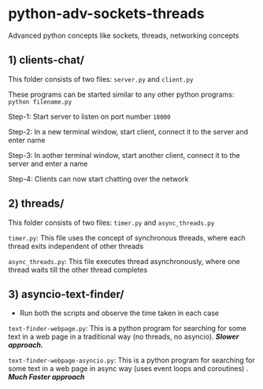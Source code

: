 # python-adv-sockets-threads
Advanced python concepts like sockets, threads, networking concepts

## 1) clients-chat/

This folder consists of two files: ```server.py``` and ```client.py```

These programs can be started similar to any other python programs: ```python filename.py```
 
 Step-1: Start server to listen on port number ```18000```
 
 Step-2: In a new terminal window, start client, connect it to the server and enter name
 
 Step-3: In aother terminal window, start another client, connect it to the server and enter a name
 
 Step-4: Clients can now start chatting over the network
 
## 2) threads/

This folder consists of two files: ```timer.py``` and ```async_threads.py```

```timer.py```:  This file uses the concept of synchronous threads, where each thread exits independent of other threads

```async_threads.py```: This file executes thread asynchronously, where one thread waits till the other thread completes 

## 3) asyncio-text-finder/

* Run both the scripts and observe the time taken in each case

```text-finder-webpage.py```: This is a python program for searching for some text in a web page in a traditional way (no threads, no asyncio). ***Slower approach.***

```text-finder-webpage-asyncio.py```: This is a python program for searching for some text in a web page in async way (uses event loops and coroutines) . ***Much Faster approach***
